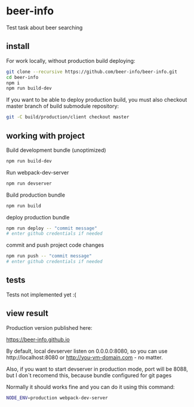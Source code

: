 # beer-info
Test task about beer searching
## install
For work locally, without production build deploying:
```bash
git clone --recursive https://github.com/beer-info/beer-info.git
cd beer-info
npm i
npm run build-dev
```
If you want to be able to deploy production build, you must also checkout master branch of build submodule repository:
```bash
git -C build/production/client checkout master
```
## working with project
Build development bundle (unoptimized)
```bash
npm run build-dev
```
Run webpack-dev-server
```bash
npm run devserver
```
Build production bundle
```bash
npm run build
```
deploy production bundle
```bash
npm run deploy -- "commit message"
# enter github credentials if needed
```
commit and push project code changes
```bash
npm run push -- "commit message"
# enter github credentials if needed
```
## tests
Tests not implemented yet :(
## view result

Production version published here:

https://beer-info.github.io

By default, local devserver listen on 0.0.0.0:8080, 
so you can use http://localhost:8080 or http://you-vm-domain.com - no matter.

Also, if you want to start devserver in production mode, port will be 8088, but I don`t recomend this, because bundle configured for git pages 

Normally it should works fine and you can do it using this command:
```bash
NODE_ENV=production webpack-dev-server
```

